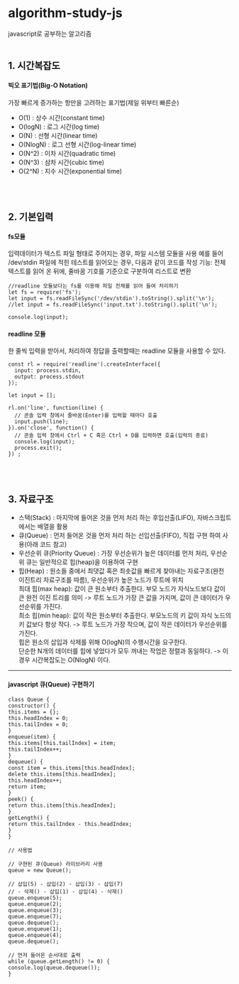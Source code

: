 # algorithm-study-js

javascript로 공부하는 알고리즘
<br><br>

## 1. 시간복잡도

#### 빅오 표기법(Big-O Notation)

가장 빠르게 증가하는 항만을 고려하는 표기법(제일 위부터 빠른순)

- O(1) : 상수 시간(constant time)
- O(logN) : 로그 시간(log time)
- O(N) : 선형 시간(linear time)
- O(NlogN) : 로그 선형 시간(log-linear time)
- O(N^2) : 이차 시간(quadratic time)
- O(N^3) : 삼차 시간(cubic time)
- O(2^N) : 지수 시간(exponential time)

<br><br>

## 2. 기본입력

#### fs모듈

입력데이터가 텍스트 파일 형태로 주어지는 경우, 파일 시스템 모듈을 사용
예를 들어 /dev/stdin 파일에 적힌 테스트를 읽어오는 경우, 다음과 같이 코드를 작성
기능: 전체 텍스트를 읽어 온 뒤에, 줄바꿈 기호를 기준으로 구분하여 리스트로 변환

```
//readline 모듈보다는 fs를 이용해 파일 전체를 읽어 들여 처리하기
let fs = require('fs');
let input = fs.readFileSync('/dev/stdin').toString().split('\n');
//let input = fs.readFileSync('input.txt').toString().split('\n');

console.log(input);

```

#### readline 모듈

한 줄씩 입력을 받아서, 처리하여 정답을 출력할때는 readline 모듈을 사용할 수 있다.

```
const rl = require('readline').createInterface({
  input: process.stdin,
  output: process.stdout
});

let input = [];

rl.on('line', function(line) {
  // 콘솔 입력 창에서 줄바꿈(Enter)를 입력할 때마다 호출
  input.push(line);
}).on('close', function() {
  // 콘솔 입력 창에서 Ctrl + C 혹은 Ctrl + D를 입력하면 호출(입력의 종료)
  console.log(input);
  process.exit();
}) ;

```
<br><br>



## 3. 자료구조

- 스택(Stack) : 마지막에 들어온 것을 먼저 처리 하는 후입선출(LIFO), 자바스크립트에서는 배열을 활용
  <br>
- 큐(Queue) : 먼저 들어온 것을 먼저 처리 하는 선입선출(FIFO), 직접 구현 하여 사용(아래 코드 참고)
  <br>
- 우선순위 큐(Priority Queue) : 가장 우선순위가 높은 데이터를 먼저 처리, 우선순위 큐는 일반적으로 힙(heap)을 이용하여 구현
  <br>
- 힙(Heap) : 원소들 중에서 최댓값 혹은 최솟값을 빠르게 찾아내는 자료구조(완전 이진트리 자료구조를 따름), 우선순위가 높은 노드가 루트에 위치
  <br>
  최대 힙(max heap): 값이 큰 원소부터 추출한다.
  부모 노드가 자식노드보다 값이 큰 완전 이진 트리를 의미 -> 루트 노드가 가장 큰 값을 가지며, 값이 큰 데이터가 우선순위를 가진다.
  <br>
  최소 힙(min heap): 값이 작은 원소부터 추출한다.
  부모노드의 키 값이 자식 노드의 키 값보다 항상 작다. -> 루트 노드가 가장 작으며, 값이 작은 데이터가 우선순위를 가진다.
  <br>
  힙은 원소의 삽입과 삭제를 위해 O(logN)의 수행시간을 요구한다.
  <br>
  단순한 N개의 데이터를 힙에 넣었다가 모두 꺼내는 작업은 정렬과 동일하다. -> 이 경우 시간복잡도는 O(NlogN) 이다.   
***

#### javascript 큐(Queue) 구현하기

```
class Queue {
constructor() {
this.items = {};
this.headIndex = 0;
this.tailIndex = 0;
}
enqueue(item) {
this.items[this.tailIndex] = item;
this.tailIndex++;
}
dequeue() {
const item = this.items[this.headIndex];
delete this.items[this.headIndex];
this.headIndex++;
return item;
}
peek() {
return this.items[this.headIndex];
}
getLength() {
return this.tailIndex - this.headIndex;
}
}

// 사용법

// 구현된 큐(Queue) 라이브러리 사용
queue = new Queue();

// 삽입(5) - 삽입(2) - 삽입(3) - 삽입(7)
// - 삭제() - 삽입(1) - 삽입(4) - 삭제()
queue.enqueue(5);
queue.enqueue(2);
queue.enqueue(3);
queue.enqueue(7);
queue.dequeue();
queue.enqueue(1);
queue.enqueue(4);
queue.dequeue();

// 먼저 들어온 순서대로 출력
while (queue.getLength() != 0) {
console.log(queue.dequeue());
}

```
